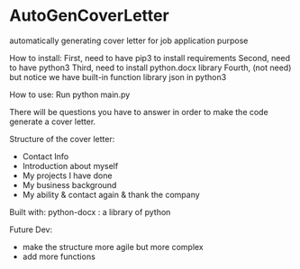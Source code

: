 # AutoGenCoverLetter
automatically generating cover letter for job application purpose


How to install:
First, need to have pip3 to install requirements 
Second, need to have python3
Third, need to install python.docx library
Fourth, (not need) but notice we have built-in function library json in python3

How to use:
Run python main.py

There will be questions you have to answer in order to make the code generate a cover letter.

Structure of the cover letter:
- Contact Info
- Introduction about myself
- My projects I have done
- My business background
- My ability & contact again & thank the company

Built with:
python-docx : a library of python

Future Dev:
- make the structure more agile but more complex
- add more functions
